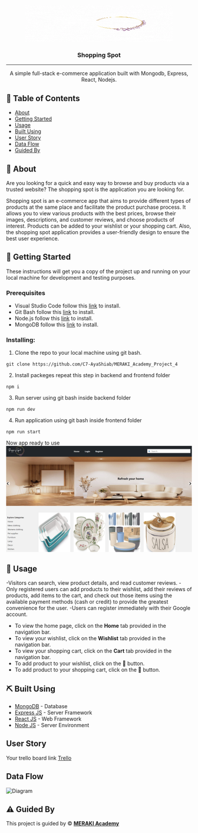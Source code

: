 <p align="center">
<a href="https://www.meraki-academy.org" target="_blank" rel="noopener noreferrer">
 <img width="400px" height="100px" src="./logo.gif" alt="Project logo">
 </a>
</p>

<h3 align="center">Shopping Spot
</h3>

---

<p align="center"> 
A simple full-stack e-commerce application built with Mongodb, Express, React, Nodejs.
  
</p>

## 📝 Table of Contents

- [About](#about)
- [Getting Started](#getting_started)
- [Usage](#usage)
- [Built Using](#built_using)
- [User Story](#user_story)
- [Data Flow](#data_flow)
- [Guided By](#guided_by)

## 🧐 About <a name = "about"></a>

Are you looking for a quick and easy way to browse and buy products via a trusted website? The shopping spot is the application you are looking for.

Shopping spot is an e-commerce app that aims to provide different types of products at the same place and facilitate the product purchase process. It allows you to view various products with the best prices, browse their images, descriptions, and customer reviews, and choose products of interest. Products can be added to your wishlist or your shopping cart. Also, the shopping spot application provides a user-friendly design to ensure the best user experience.

## 🏁 Getting Started <a name = "getting_started"></a>

These instructions will get you a copy of the project up and running on your local machine for development and testing purposes.

### Prerequisites

- Visual Studio Code follow this <a href='https://code.visualstudio.com/download'>link</a> to install.
- Git Bash follow this <a href='https://git-scm.com/downloads'>link</a> to install.
- Node.js follow this <a href='https://nodejs.org/en/download'>link</a> to install.
- MongoDB follow this <a href='https://www.mongodb.com/try/download/community'>link</a> to install.

### Installing:

1. Clone the repo to your local machine using git bash.

```
git clone https://github.com/C7-AyaShiab/MERAKI_Academy_Project_4
```

2. Install packeges repeat this step in backend and frontend folder

```
npm i
```

3. Run server using git bash inside backend folder

```
npm run dev
```

4. Run application using git bash inside frontend folder

```
npm run start
```

Now app ready to use
![alt](./img/home.png)
## 🎈 Usage <a name="usage"></a>

-Visitors can search, view product details, and read customer reviews.
-Only registered users can add products to their wishlist, add their reviews of products, add items to the cart, and check out those items using the available payment methods (cash or credit) to provide the greatest convenience for the user. 
-Users can register immediately with their Google account.
- To view the home page, click on the **Home** tab provided in the navigation bar.
- To view your wishlist, click on the **Wishlist** tab provided in the navigation bar.
- To view your shopping cart, click on the **Cart** tab provided in the navigation bar.
- To add product to your wishlist, click on the :black_heart: button.
- To add product to your shopping cart, click on the :shopping_cart: button.

## ⛏️ Built Using <a name = "built_using"></a>

- [MongoDB](https://www.mongodb.com/) - Database
- [Express JS](https://expressjs.com/) - Server Framework
- [React JS](https://https://reactjs.org/) - Web Framework
- [Node JS](https://nodejs.org/en/) - Server Environment

## User Story <a name = "#user_story"></a>

Your trello board link
<a href='https://trello.com/b/tIn4aYzD/project-4'>Trello</a>

## Data Flow <a name = "#data_flow"></a>

<img width=200px height=200px src="https://cacoo.com/assets/site/img/templates/screenshots/er-database-diagram.png" alt="Diagram"></a>

## ⚠️ Guided By <a name = "guided_by"></a>

This project is guided by ©️ **[MERAKI Academy](https://www.meraki-academy.org)**